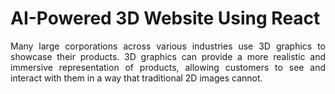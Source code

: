 #  AI-Powered 3D Website Using React

 <p align="justify">Many large corporations across various industries use 3D graphics to showcase their products. 3D graphics can provide a more realistic and immersive representation of products, allowing customers to see and interact with them in a way that traditional 2D images cannot.
